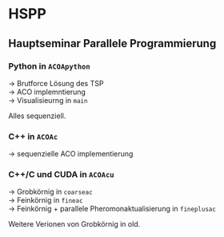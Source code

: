 # HSPP
## Hauptseminar Parallele Programmierung

### Python in `ACOApython`

&rarr; Brutforce Lösung des TSP  
&rarr; ACO implemntierung  
&rarr; Visualisieurng in `main`
  
Alles sequenziell.

### C++ in `ACOAc`

&rarr; sequenzielle ACO implementierung

### C++/C und CUDA in `ACOAcu`

&rarr; Grobkörnig in `coarseac`  
&rarr; Feinkörnig in `fineac`  
&rarr; Feinkörnig + parallele Pheromonaktualisierung in `fineplusac`

Weitere Verionen von Grobkörnig in old.